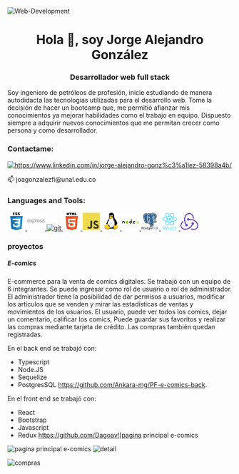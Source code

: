 ![Web-Development](https://user-images.githubusercontent.com/89622562/186752316-92b29f2d-019e-4f26-812d-fe38298eae06.jpg)
<h1 align="center">Hola 👋, soy Jorge Alejandro González</h1>
<h3 align="center"> Desarrollador web full stack </h3>

<p>
Soy ingeniero de petróleos de profesión, inicie estudiando de manera autodidacta las tecnologías utilizadas para el desarrollo web. Tome la decisión de hacer un bootcamp que, me permitió afianzar mis conocimientos ya mejorar  habilidades como el trabajo en equipo. 
Dispuesto siempre a adquirir nuevos conocimientos que me permitan crecer como persona y como desarrollador.

</p>

<h3 align="left">Contactame:</h3>
<p align="left">
<a href="https://linkedin.com/in/https://www.linkedin.com/in/jorge-alejandro-gonz%c3%a1lez-58398a4b/" target="blank"><img align="center" src="https://raw.githubusercontent.com/rahuldkjain/github-profile-readme-generator/master/src/images/icons/Social/linked-in-alt.svg" alt="https://www.linkedin.com/in/jorge-alejandro-gonz%c3%a1lez-58398a4b/" height="30" width="40" /></a>
</p>
📫 joagonzalezfi@unal.edu.co



<h3 align="left">Languages and Tools:</h3>
<p align="left"> <a href="https://www.w3schools.com/css/" target="_blank" rel="noreferrer"> <img src="https://raw.githubusercontent.com/devicons/devicon/master/icons/css3/css3-original-wordmark.svg" alt="css3" width="40" height="40"/> </a> <a href="https://expressjs.com" target="_blank" rel="noreferrer"> <img src="https://raw.githubusercontent.com/devicons/devicon/master/icons/express/express-original-wordmark.svg" alt="express" width="40" height="40"/> </a> <a href="https://git-scm.com/" target="_blank" rel="noreferrer"> <img src="https://www.vectorlogo.zone/logos/git-scm/git-scm-icon.svg" alt="git" width="40" height="40"/> </a> <a href="https://www.w3.org/html/" target="_blank" rel="noreferrer"> <img src="https://raw.githubusercontent.com/devicons/devicon/master/icons/html5/html5-original-wordmark.svg" alt="html5" width="40" height="40"/> </a> <a href="https://developer.mozilla.org/en-US/docs/Web/JavaScript" target="_blank" rel="noreferrer"> <img src="https://raw.githubusercontent.com/devicons/devicon/master/icons/javascript/javascript-original.svg" alt="javascript" width="40" height="40"/> </a> <a href="https://www.linux.org/" target="_blank" rel="noreferrer"> <img src="https://raw.githubusercontent.com/devicons/devicon/master/icons/linux/linux-original.svg" alt="linux" width="40" height="40"/> </a> <a href="https://nodejs.org" target="_blank" rel="noreferrer"> <img src="https://raw.githubusercontent.com/devicons/devicon/master/icons/nodejs/nodejs-original-wordmark.svg" alt="nodejs" width="40" height="40"/> </a> <a href="https://www.postgresql.org" target="_blank" rel="noreferrer"> <img src="https://raw.githubusercontent.com/devicons/devicon/master/icons/postgresql/postgresql-original-wordmark.svg" alt="postgresql" width="40" height="40"/> </a> <a href="https://reactjs.org/" target="_blank" rel="noreferrer"> <img src="https://raw.githubusercontent.com/devicons/devicon/master/icons/react/react-original-wordmark.svg" alt="react" width="40" height="40"/> </a> <a href="https://redux.js.org" target="_blank" rel="noreferrer"> <img src="https://raw.githubusercontent.com/devicons/devicon/master/icons/redux/redux-original.svg" alt="redux" width="40" height="40"/> </a> </p>

### proyectos 

##### E-comics
E-commerce para la venta de comics digitales. Se trabajó con un equipo de 6 integrantes. Se puede ingresar como rol de usuario o rol de administrador.
El administrador tiene la posibilidad de dar permisos a usuarios, modificar los artículos que se venden y mirar las estadísticas de ventas y movimientos de los usuarios. 
El usuario, puede ver todos los comics, dejar un comentario, calificar los comics, Puede guardar sus favoritos y realizar las compras mediante tarjeta de crédito. Las compras también quedan registradas. 

En el back end se trabajó con:
- Typescript
- Node.JS 
- Sequelize
- PostgresSQL
https://github.com/Ankara-mg/PF-e-comics-back. 

En el front end se trabajó con:
- React
- Bootstrap
- Javascript 
- Redux 
https://github.com/Dagoav![pagina principal e-comics


![pagina principal e-comics](https://user-images.githubusercontent.com/89622562/192685914-f92bd4cb-45d7-4d3a-8535-92c347049a40.PNG)
![detail](https://user-images.githubusercontent.com/89622562/192686061-9c9e1d1f-a176-4995-b78d-78af5b5ab095.PNG)

![compras](https://user-images.githubusercontent.com/89622562/192686096-8649ca8f-0bd5-4184-aa9a-39f6984b0d9b.PNG)



